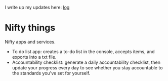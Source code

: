 I write up my updates here: [log](http://mindplace-log.blogspot.com/)

# Nifty things
Nifty apps and services.

- To do list app: creates a to-do list in the console, accepts items, and exports into a txt file.
- Accountability checklist: generate a daily accountability checklist, then update your progress every day to see
whether you stay accountable to the standards you've set for yourself. 
